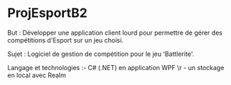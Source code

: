 # ProjEsportB2
But : Développer une application client lourd pour permettre de gérer des compétitions d'Esport sur un jeu choisi.

Sujet : Logiciel de gestion de compétition pour le jeu 'Battlerite'.

Langage et technologies :- C# (.NET) en application WPF \r
                         - un stockage en local avec Realm
